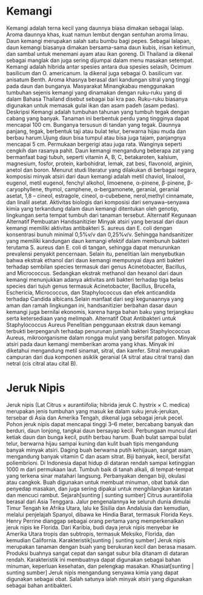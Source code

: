 # Kemangi
Kemangi adalah terna kecil yang daunnya biasa dimakan sebagai lalap. Aroma daunnya khas, kuat namun lembut dengan sentuhan aroma limau. Daun kemangi merupakan salah satu bumbu bagi pepes. Sebagai lalapan, daun kemangi biasanya dimakan bersama-sama daun kubis, irisan ketimun, dan sambal untuk menemani ayam atau ikan goreng. Di Thailand ia dikenal sebagai manglak dan juga sering dijumpai dalam menu masakan setempat.
Kemangi adalah hibrida antar spesies antara dua spesies selasih, Ocimum basilicum dan O. americanum. Ia dikenal juga sebagai O. basilicum var. anisatum Benth. Aroma khasnya berasal dari kandungan sitral yang tinggi pada daun dan bunganya.
Masyarakat Minangkabau menggunakan tumbuhan sejenis kemangi yang dinamakan dengan ruku-ruku yang di dalam Bahasa Thailand disebut sebagai bai kra pao. Ruku-ruku biasanya digunakan untuk memasak gulai ikan dan asam padeh (asam pedas).
Deskripsi
Kemangi adalah tumbuhan tahunan yang tumbuh tegak dengan cabang yang banyak. Tanaman ini berbentuk perdu yang tingginya dapat mencapai 100 cm. Bunganya tersusun di tandan yang tegak. Daunnya panjang, tegak, berbentuk taji atau bulat telur, berwarna hijau muda dan berbau harum.Ujung daun bisa tumpul atau bisa juga tajam, panjangnya mencapai 5 cm. Permukaan bergerigi atau juga rata. Wanginya seperti cengkih dan rasanya pahit.
Daun kemangi mengandung beberapa zat yang bermanfaat bagi tubuh, seperti vitamin A, B, C, betakaroten, kalsium, magnesium, fosfor, protein, karbohidrat, lemak, zat besi, flavonoid, arginin, anetol dan boron. Menurut studi literatur yang dilakukan di berbagai negara, komposisi minyak atsiri dari daun kemangi adalah metil chaviol, linalool, eugenol, metil eugenol, fenchyl alkohol, limoenene, α-pinene, β-pinene, β-caryophyllene, thymol, camphene, α-bergamonete, geranial, geranial asetat, 1,8 – cineol, estragole, cineol, α-cubebene, nerol,methyl cinnamate, dan linalil asetat. Aktivitas biologis dari komposisi dari senyawa–senyawa kimia yang terkandung dalam daun kemangi ditentukan oleh genotip, lingkungan serta tempat tumbuh dari tanaman tersebut.
Alternatif Kegunaan
Alternatif Pembuatan Handsanitizier
Minyak atsiri yang berasal dari daun kemangi memiliki aktivitas antibakteri S. aureus dan E. coli dengan konsentrasi bunuh minimal 0,5%v/v dan 0,25%v/v. Sehingga handsanitizer yang memiliki kandungan daun kemangi efektif dalam membunuh bakteri terutama S. aureus dan E. coli di tangan, sehingga dapat menurunkan prevalensi penyakit pencer­naan. Selain itu, penelitian lain menyebutkan bahwa ekstrak ethanol dari daun kemangi mempunyai daya anti bakteri terhadap sembilan species termasuk dari genus Acinetobacter, Bacillus, and Micrococcus. Sedangkan ekstrak methanol dan hexanol dari daun kemangi menunjukkan adanya aktivitas anti bakteri terhadap tiga belas species dari tujuh genus termasuk Acinetobacter, Bacillus, Brucella, Eschericia, Micrococcus, dan Staphylococcus dan efek anticandida terhadap Candida albicans.Selain manfaat dari segi kegunaannya yang aman dan ramah lingkungan ini, handsanitizier berbahan dasar daun kemangi juga bernilai ekonomis, karena harga bahan baku yang terjangkau serta ketersediaan yang melimpah.
Alternatif Obat Antibakteri untuk  Staphylococcus Aureus
Penelitian penggunaan ekstrak daun kemangi terbukti berpengaruh terhadap penurunan jumlah bakteri Staphylococcus Aureus, mikroorganisme dalam rongga mulut yang bersifat patogen. Minyak atsiri pada daun kemangi memberikan aroma yang khas. Minyak ini diketahui mengandung metil sinamat, sitral, dan kamfer. Sitral merupakan campuran dari dua komponen asiklik geranial (A sitral atau citral trans) dan netral (cis citral atau cital B).

# Jeruk Nipis
Jeruk nipis (Lat Citrus × aurantiifolia; hibrida jeruk C. hystrix × C. medica) merupakan jenis tumbuhan yang masuk ke dalam suku jeruk-jerukan, tersebar di Asia dan Amerika Tengah, dikenal juga sebagai jeruk pecel. Pohon jeruk nipis dapat mencapai tinggi 3–6 meter, bercabang banyak dan berduri, daun lonjong, tangkai daun bersayap kecil. Perbungaan muncul dari ketiak daun dan bunga kecil, putih berbau harum. Buah bulat sampai bulat telur, berwarna hijau sampai kuning dan kulit buah tipis mengandung banyak minyak atsiri. Daging buah berwarna putih kehijauan, sangat asam, mengandung banyak vitamin C dan asam sitrat. Biji banyak, kecil, bersifat poliembrioni. Di Indonesia dapat hidup di dataran rendah sampai ketinggian 1000 m dari permukaan laut. Tumbuh baik di tanah alkali, di tempat-tempat yang terkena sinar matahari langsung. Perbanyakan dengan biji, okulasi atau cangkok. Buah digunakan untuk membuat minuman, obat batuk dan penyedap masakan, dan juga sering dipakai untuk menghilangkan karatan dan mencuci rambut.
Sejarah[sunting | sunting sumber]
Citrus aurantiifolia berasal dari Asia Tenggara. Jalur pengenalannya ke seluruh dunia dimulai Timur Tengah ke Afrika Utara, lalu ke Sisilia dan Andalusia dan kemudian, melalui penjelajah Spanyol, dibawa ke Hindia Barat, termasuk Florida Keys. Henry Perrine dianggap sebagai orang pertama yang memperkenalkan jeruk nipis ke Florida. Dari Karibia, budi daya jeruk nipis menyebar ke Amerika Utara tropis dan subtropis, termasuk Meksiko, Florida, dan kemudian California.
Karakteristik[sunting | sunting sumber]
Jeruk nipis merupakan tanaman dengan buah yang berukuran kecil dan berasa masam. Produksi buahnya sangat cepat dan sangat subur bila ditanam di dataran rendah. Karakteristik ini membuatnya dapat digunakan sebagai bahan minuman, keperluan kesehatan, dan pelengkap masakan.
Khasiat[sunting | sunting sumber]
Jeruk nipis mengandung senyawa kimia yang dapat digunakan sebagai obat. Salah satunya ialah minyak atsiri yang digunakan sebagai bahan antibakteri.
